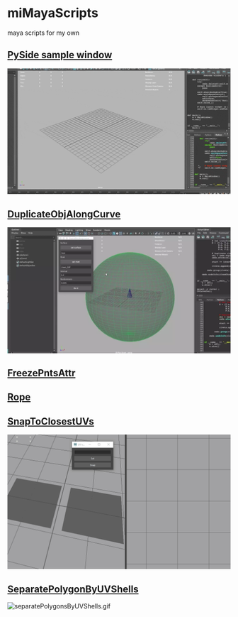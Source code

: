 # miMayaScripts
maya scripts for my own

## [PySide sample window](./PySideWindow)

![pysideSmapleWindow.gif](./images/pysideSampleWindow.gif)

## [DuplicateObjAlongCurve](./duplicateObjAloneCurve.py)

![dac](./images/dac.webp)

## [FreezePntsAttr](./freezePntsAttr.py)

## [Rope](./rope.py)

## [SnapToClosestUVs](./snapToClosestUV.py)

![pysideSmapleWindow.gif](./images/snapUV.gif)

## [SeparatePolygonByUVShells](./separatePolygonsByUVShell.py)

![separatePolygonsByUVShells.gif](./images/separatePolygonsByUVShells.gif)
